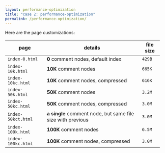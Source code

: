 ```yaml
---
layout: performance-optimization
title: "case 2: performance-optimization"
permalink: /performance-optimization/
---
```


Here are the page customizations:

| page               | details                                                     | file size |
| ------------------ | ----------------------------------------------------------- | --------- |
| `index-0.html`     | **0** comment nodes, default index                          | `429B`    |
| `index-10k.html`   | **10K** comment nodes                                       | `665K`    |
| `index-10kc.html`  | **10K** comment nodes, compressed                           | `616K`    |
| `index-50k.html`   | **50K** comment nodes                                       | `3.2M`    |
| `index-50kc.html`  | **50K** comment nodes, compressed                           | `3.0M`    |
| `index-50kct.html` | **a single** comment node, but same file size with previous | `3.0M`    |
| `index-100k.html`  | **100K** comment nodes                                      | `6.5M`    |
| `index-100kc.html` | **100K** comment nodes, compressed                          | `3.0M`    |